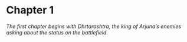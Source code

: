 # Chapter 1

_The first chapter begins with Dhrtarashtra, the king of Arjuna’s enemies asking about the status on the battlefield._
